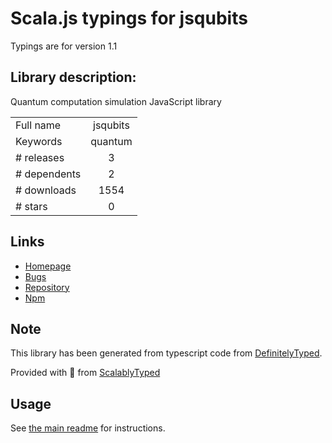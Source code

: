 
# Scala.js typings for jsqubits

Typings are for version 1.1

## Library description:
Quantum computation simulation JavaScript library

|                    |                 |
| ------------------ | :-------------: |
| Full name          | jsqubits |
| Keywords           | quantum |
| # releases         | 3 |
| # dependents       | 2 |
| # downloads        | 1554 |
| # stars            | 0 |

## Links
- [Homepage](http://davidbkemp.github.io/jsqubits/)
- [Bugs](https://github.com/davidbkemp/jsqubits/issues)
- [Repository](https://github.com/davidbkemp/jsqubits)
- [Npm](https://www.npmjs.com/package/jsqubits)
    


## Note
This library has been generated from typescript code from [DefinitelyTyped](https://definitelytyped.org).

Provided with :purple_heart: from [ScalablyTyped](https://github.com/oyvindberg/ScalablyTyped)

## Usage
See [the main readme](../../readme.md) for instructions.



